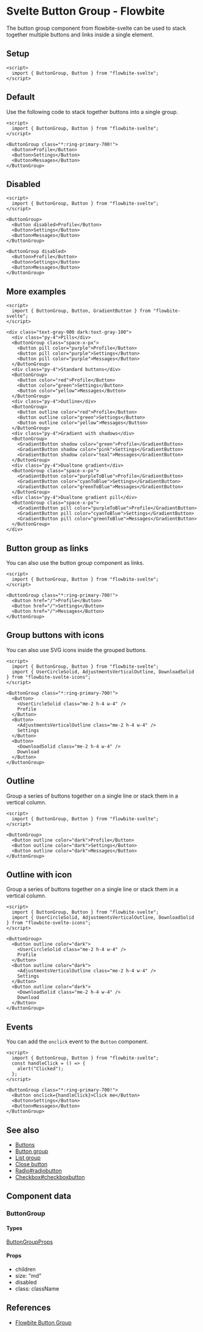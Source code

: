 # Svelte Button Group - Flowbite


The button group component from flowbite-svelte can be used to stack together multiple buttons and links inside a single element.

## Setup

```svelte
<script>
  import { ButtonGroup, Button } from "flowbite-svelte";
</script>
```

## Default

Use the following code to stack together buttons into a single group.

```svelte
<script>
  import { ButtonGroup, Button } from "flowbite-svelte";
</script>

<ButtonGroup class="*:ring-primary-700!">
  <Button>Profile</Button>
  <Button>Settings</Button>
  <Button>Messages</Button>
</ButtonGroup>
```

## Disabled

```svelte
<script>
  import { ButtonGroup, Button } from "flowbite-svelte";
</script>

<ButtonGroup>
  <Button disabled>Profile</Button>
  <Button>Settings</Button>
  <Button>Messages</Button>
</ButtonGroup>

<ButtonGroup disabled>
  <Button>Profile</Button>
  <Button>Settings</Button>
  <Button>Messages</Button>
</ButtonGroup>
```

## More examples

```svelte
<script>
  import { ButtonGroup, Button, GradientButton } from "flowbite-svelte";
</script>

<div class="text-gray-900 dark:text-gray-100">
  <div class="py-4">Pills</div>
  <ButtonGroup class="space-x-px">
    <Button pill color="purple">Profile</Button>
    <Button pill color="purple">Settings</Button>
    <Button pill color="purple">Messages</Button>
  </ButtonGroup>
  <div class="py-4">Standard buttons</div>
  <ButtonGroup>
    <Button color="red">Profile</Button>
    <Button color="green">Settings</Button>
    <Button color="yellow">Messages</Button>
  </ButtonGroup>
  <div class="py-4">Outline</div>
  <ButtonGroup>
    <Button outline color="red">Profile</Button>
    <Button outline color="green">Settings</Button>
    <Button outline color="yellow">Messages</Button>
  </ButtonGroup>
  <div class="py-4">Gradient with shadows</div>
  <ButtonGroup>
    <GradientButton shadow color="green">Profile</GradientButton>
    <GradientButton shadow color="pink">Settings</GradientButton>
    <GradientButton shadow color="teal">Messages</GradientButton>
  </ButtonGroup>
  <div class="py-4">Dualtone gradient</div>
  <ButtonGroup class="space-x-px">
    <GradientButton color="purpleToBlue">Profile</GradientButton>
    <GradientButton color="cyanToBlue">Settings</GradientButton>
    <GradientButton color="greenToBlue">Messages</GradientButton>
  </ButtonGroup>
  <div class="py-4">Dualtone gradient pill</div>
  <ButtonGroup class="space-x-px">
    <GradientButton pill color="purpleToBlue">Profile</GradientButton>
    <GradientButton pill color="cyanToBlue">Settings</GradientButton>
    <GradientButton pill color="greenToBlue">Messages</GradientButton>
  </ButtonGroup>
</div>
```

## Button group as links

You can also use the button group component as links.

```svelte
<script>
  import { ButtonGroup, Button } from "flowbite-svelte";
</script>

<ButtonGroup class="*:ring-primary-700!">
  <Button href="/">Profile</Button>
  <Button href="/">Settings</Button>
  <Button href="/">Messages</Button>
</ButtonGroup>
```

## Group buttons with icons

You can also use SVG icons inside the grouped buttons.

```svelte
<script>
  import { ButtonGroup, Button } from "flowbite-svelte";
  import { UserCircleSolid, AdjustmentsVerticalOutline, DownloadSolid } from "flowbite-svelte-icons";
</script>

<ButtonGroup class="*:ring-primary-700!">
  <Button>
    <UserCircleSolid class="me-2 h-4 w-4" />
    Profile
  </Button>
  <Button>
    <AdjustmentsVerticalOutline class="me-2 h-4 w-4" />
    Settings
  </Button>
  <Button>
    <DownloadSolid class="me-2 h-4 w-4" />
    Download
  </Button>
</ButtonGroup>
```

## Outline

Group a series of buttons together on a single line or stack them in a vertical column.

```svelte
<script>
  import { ButtonGroup, Button } from "flowbite-svelte";
</script>

<ButtonGroup>
  <Button outline color="dark">Profile</Button>
  <Button outline color="dark">Settings</Button>
  <Button outline color="dark">Messages</Button>
</ButtonGroup>
```

## Outline with icon

Group a series of buttons together on a single line or stack them in a vertical column.

```svelte
<script>
  import { ButtonGroup, Button } from "flowbite-svelte";
  import { UserCircleSolid, AdjustmentsVerticalOutline, DownloadSolid } from "flowbite-svelte-icons";
</script>

<ButtonGroup>
  <Button outline color="dark">
    <UserCircleSolid class="me-2 h-4 w-4" />
    Profile
  </Button>
  <Button outline color="dark">
    <AdjustmentsVerticalOutline class="me-2 h-4 w-4" />
    Settings
  </Button>
  <Button outline color="dark">
    <DownloadSolid class="me-2 h-4 w-4" />
    Download
  </Button>
</ButtonGroup>
```

## Events

You can add the `onclick` event to the `Button` component.

```svelte
<script>
  import { ButtonGroup, Button } from "flowbite-svelte";
  const handleClick = () => {
    alert("Clicked");
  };
</script>

<ButtonGroup class="*:ring-primary-700!">
  <Button onclick={handleClick}>Click me</Button>
  <Button>Settings</Button>
  <Button>Messages</Button>
</ButtonGroup>
```

## See also

- [Buttons](https://flowbite-svelte.com/llm/components/buttons.md)
- [Button group](https://flowbite-svelte.com/llm/components/button-group.md)
- [List group](https://flowbite-svelte.com/llm/components/list-group.md)
- [Close button](https://flowbite-svelte.com/llm/utilities/close-button.md)
- [Radio#radiobutton](https://flowbite-svelte.com/llm/forms/radio#radiobutton.md)
- [Checkbox#checkboxbutton](https://flowbite-svelte.com/llm/forms/checkbox#checkboxbutton.md)

## Component data

### ButtonGroup

#### Types

[ButtonGroupProps](https://github.com/themesberg/flowbite-svelte/blob/main/src/lib/types.ts#L328)

#### Props

- children
- size: "md"
- disabled
- class: className


## References

- [Flowbite Button Group](https://flowbite.com/docs/components/button-group/)


